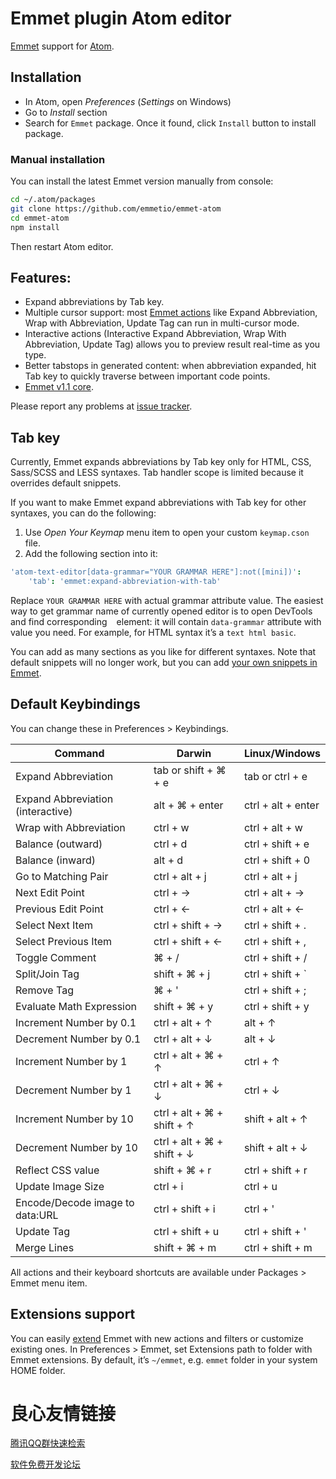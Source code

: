 # Emmet plugin Atom editor

[Emmet](http://emmet.io) support for [Atom](http://atom.io).

## Installation

* In Atom, open *Preferences* (*Settings* on Windows)
* Go to *Install* section
* Search for `Emmet` package. Once it found, click `Install` button to install package.

### Manual installation

You can install the latest Emmet version manually from console:

```bash
cd ~/.atom/packages
git clone https://github.com/emmetio/emmet-atom
cd emmet-atom
npm install
```

Then restart Atom editor.

## Features:

* Expand abbreviations by  Tab  key.
* Multiple cursor support: most [Emmet actions](http://docs.emmet.io/actions/) like Expand Abbreviation, Wrap with Abbreviation, Update Tag can run in multi-cursor mode.
* Interactive actions (Interactive Expand Abbreviation, Wrap With Abbreviation, Update Tag) allows you to preview result real-time as you type.
* Better tabstops in generated content: when abbreviation expanded, hit  Tab  key to quickly traverse between important code points.
* [Emmet v1.1 core](http://emmet.io/blog/beta-v1-1/).

Please report any problems at [issue tracker](https://github.com/emmetio/emmet-atom/issues).

## Tab key

Currently, Emmet expands abbreviations by Tab key only for HTML, CSS, Sass/SCSS and LESS syntaxes. Tab handler scope is limited because it overrides default snippets.

If you want to make Emmet expand abbreviations with Tab key for other syntaxes, you can do the following:

1. Use *Open Your Keymap* menu item to open your custom `keymap.cson` file.
2. Add the following section into it:

```coffee
'atom-text-editor[data-grammar="YOUR GRAMMAR HERE"]:not([mini])':
    'tab': 'emmet:expand-abbreviation-with-tab'
```

Replace `YOUR GRAMMAR HERE` with actual grammar attribute value. The easiest way to get grammar name of currently opened editor is to open DevTools and find corresponding ` ` element: it will contain `data-grammar` attribute with value you need. For example, for HTML syntax it’s a `text html basic`.

You can add as many sections as you like for different syntaxes. Note that default snippets will no longer work, but you can add [your own snippets in Emmet](http://docs.emmet.io/customization/).

## Default Keybindings

You can change these in Preferences > Keybindings.

Command | Darwin | Linux/Windows
------- | ------ | -------------
Expand Abbreviation |  tab  or  shift  +  ⌘  +  e  |  tab  or  ctrl  +  e 
Expand Abbreviation (interactive) |  alt  +  ⌘  +  enter  |  ctrl  +  alt  +  enter 
Wrap with Abbreviation |  ctrl  +  w  |  ctrl  +  alt  +  w 
Balance (outward) |  ctrl  +  d  |  ctrl  +  shift  +  e 
Balance (inward) |  alt  +  d  |  ctrl  +  shift  +  0 
Go to Matching Pair |  ctrl  +  alt  +  j  |  ctrl  +  alt  +  j 
Next Edit Point |  ctrl  +  →  |  ctrl  +  alt  +  → 
Previous Edit Point |  ctrl  +  ←  |  ctrl  +  alt  +  ← 
Select Next Item |  ctrl  +  shift  +  →  |  ctrl  +  shift  +  . 
Select Previous Item |  ctrl  +  shift  +  ←  |  ctrl  +  shift  +  , 
Toggle Comment |  ⌘  +  /  |  ctrl  +  shift  +  / 
Split/Join Tag |  shift  +  ⌘  +  j  |  ctrl  +  shift  +  ` 
Remove Tag |  ⌘  +  '  |  ctrl  +  shift  +  ; 
Evaluate Math Expression |  shift  +  ⌘  +  y  |  ctrl  +  shift  +  y 
Increment Number by 0.1 |  ctrl  +  alt  +  ↑  |  alt  +  ↑ 
Decrement Number by 0.1 |  ctrl  +  alt  +  ↓  |  alt  +  ↓ 
Increment Number by 1 |  ctrl  +  alt  +  ⌘  +  ↑  |  ctrl  +  ↑ 
Decrement Number by 1 |  ctrl  +  alt  +  ⌘  +  ↓  |  ctrl  +  ↓ 
Increment Number by 10 |  ctrl  +  alt  +  ⌘  +  shift  +  ↑  |  shift  +  alt  +  ↑ 
Decrement Number by 10 |  ctrl  +  alt  +  ⌘  +  shift  +  ↓  |  shift  +  alt  +  ↓ 
Reflect CSS value |  shift  +  ⌘  +  r  |  ctrl  +  shift  +  r 
Update Image Size |  ctrl  +  i  |  ctrl  +  u 
Encode/Decode image to data:URL |  ctrl  +  shift  +  i  |  ctrl  +  ' 
Update Tag |  ctrl  +  shift  +  u  |  ctrl  +  shift  +  ' 
Merge Lines |  shift  +  ⌘  +  m  |  ctrl  +  shift  +  m 

All actions and their keyboard shortcuts are available under Packages > Emmet menu item.

## Extensions support

You can easily [extend](http://docs.emmet.io/customization/) Emmet with new actions and filters or customize existing ones. In Preferences > Emmet, set Extensions path to folder with Emmet extensions. By default, it’s `~/emmet`, e.g. `emmet` folder in your system HOME folder.


 # 良心友情链接

[腾讯QQ群快速检索](http://u.720life.cn/s/8cf73f7c)

[软件免费开发论坛](http://u.720life.cn/s/bbb01dc0)